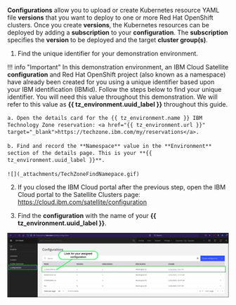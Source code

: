 **Configurations** allow you to upload or create Kubernetes resource YAML file **versions** that you want to deploy to one or more Red Hat OpenShift clusters. Once you create **versions**, the Kubernetes resources can be deployed by adding a **subscription** to your **configuration**. The **subscription** specifies the **version** to be deployed and the target **cluster group(s)**.



1. Find the unique identifier for your demonstration environment.

!!! info "Important"
    In this demonstration environment, an IBM Cloud Satellite **configuration** and Red Hat OpenShift project (also known as a namespace) have already been created for you using a unique identifier based upon your IBM identification (IBMid). Follow the steps below to find your unique identifier. You will need this value throughout this demonstration. We will refer to this value as **{{ tz_environment.uuid_label }}** throughout this guide.

    a. Open the details card for the {{ tz_environment.name }} IBM Technology Zone reservation: <a href="{{ tz_environment.url }}" target="_blank">https://techzone.ibm.com/my/reservations</a>.

    b. Find and record the **Namespace** value in the **Environment** section of the details page. This is your **{{ tz_environment.uuid_label }}**.

    ![](_attachments/TechZoneFindNamepace.gif)


2. If you closed the IBM Cloud portal after the previous step, open the IBM Cloud portal to the Satellite Clusters page: <a href="https://cloud.ibm.com/satellite/configuration" target="_blank">https://cloud.ibm.com/satellite/configuration</a>

3. Find the **configuration** with the name of your **{{ tz_environment.uuid_label }}**.

![](_attachments/0122-NewConfigurationCreated.png)
